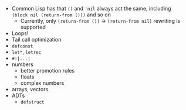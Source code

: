 - Common Lisp has that `()` and `'nil` always act the same, including `(block nil (return-from ()))` and so on
  - Currently, only `(return-from ())` -> `(return-from nil)` rewriting is supported
- Loops!
- Tail call optimization
- `defconst`
- `let*`, `letrec`
- `#:|...|`
- numbers
  - better promotion rules
  - floats
  - complex numbers
- arrays, vectors
- ADTs
  - `defstruct`
